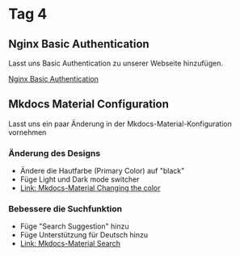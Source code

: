 # Tag 4

## Nginx Basic Authentication

Lasst uns Basic Authentication zu unserer Webseite hinzufügen.

[Nginx Basic Authentication](https://docs.nginx.com/nginx/admin-guide/security-controls/configuring-http-basic-authentication/)

## Mkdocs Material Configuration

Lasst uns ein paar Änderung in der Mkdocs-Material-Konfiguration vornehmen

### Änderung des Designs 

* Ändere die Hautfarbe (Primary Color) auf "black"
* Füge Light und Dark mode switcher
* [Link: Mkdocs-Material Changing the color](https://squidfunk.github.io/mkdocs-material/setup/changing-the-colors/)

### Bebessere die Suchfunktion

* Füge "Search Suggestion" hinzu
* Füge Unterstützung für Deutsch hinzu
* [Link: Mkdocs-Material Search](https://squidfunk.github.io/mkdocs-material/setup/setting-up-site-search/)


